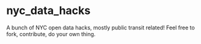 # nyc_data_hacks
A bunch of NYC open data hacks, mostly public transit related! Feel free to fork, contribute, do your own thing.
